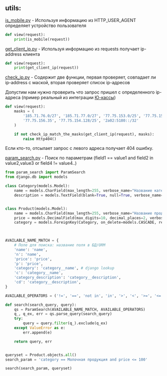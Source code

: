 ## utils:

[is_mobile.py](is_mobile.py) - Используя информацию из HTTP_USER_AGENT определяет устройство пользователя
```python
def view(request):
    print(is_mobile(request))
```
[get_client_ip.py](get_client_ip.py) - Используя информацию из requests получает ip-address клиента
```python
def view(request):
    print(get_client_ip(request))
```
[check_ip.py](check_ip.py) - Содержит две функции, первая проверяет, совпадает ли ip-address с маской, вторая проверяет список ip-адресов

Допустим нам нужно проверить что запрос пришел с определенного ip-адреса (пример реальный из интеграции [Ю-кассы](https://yookassa.ru/developers/using-api/webhooks?ysclid=lv1ivds39j386472263#ip))
```python
def view(request):
    masks = (
        '185.71.76.0/27', '185.71.77.0/27', '77.75.153.0/25', '77.75.156.11',
        '77.75.156.35', '77.75.154.128/25', '2a02:5180::/32'
    )

    if not check_ip_match_the_masks(get_client_ip(request), masks):
        raise Http404()
```
Если кто-то, отсылает запрос с левого адреса получает 404 ошибку.

[param_search.py](param_search.py) - Поиск по параметрам (field1 == value1 and field2 in value2,value3 or field4 != value4..)

```python
from param_search import ParamSearch
from django.db import models

class Category(models.Model):
    name = models.CharField(max_length=255, verbose_name="Название категории")
    description = models.TextField(blank=True, null=True, verbose_name="Описание категории")


class Product(models.Model):
    name = models.CharField(max_length=255, verbose_name="Название продукта")
    price = models.DecimalField(max_digits=10, decimal_places=2, verbose_name="Цена")
    category = models.ForeignKey(Category, on_delete=models.CASCADE, related_name="products", verbose_name="Категория")


    
AVAILABLE_NAME_MATCH = {
    # Поле для поиска: название поля в БД/ORM
    'name': 'name',
    'n': 'name',
    'price': 'price',
    'p': 'price',
    'category': 'category__name', # django lookup
    'c': 'category__name',
    'category_description': 'category__description',
    'cd': 'category__description',
}

AVAILABLE_OPERATORS = ('!=', '==', 'not in', 'in', '>', '<', '>=', '<=', 'like')

def search(search_query, query):
    qs = ParamSearch(AVAILABLE_NAME_MATCH, AVAILABLE_OPERATORS)
    q_, q_ex, err = qs.parse_query(search_query)
    try:
        query = query.filter(q_).exclude(q_ex)
    except ValueError as e:
        err.append(e)

    return query, err


queryset = Product.objects.all()
search_param = 'category == Молочная продукция and price <= 100'

search(search_param, queryset)


```
